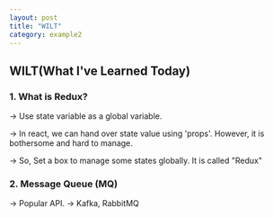```yaml
---
layout: post
title: "WILT"
category: example2
---
```


## WILT(What I've Learned Today)

### 1. What is Redux?
 -> Use state variable as a global variable.
 
 -> In react, we can hand over state value using 'props'. However, it is bothersome and hard to manage.
 
 -> So, Set a box to manage some states globally. It is called "Redux"


### 2. Message Queue (MQ)
 -> Popular API. -> Kafka, RabbitMQ

